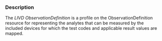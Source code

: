 ### Description

The *LIVD ObservationDefinition* is a profile on the ObservationDefinition resource for representing the analytes that can be measured by the included devices for which the test codes and applicable result values are mapped.